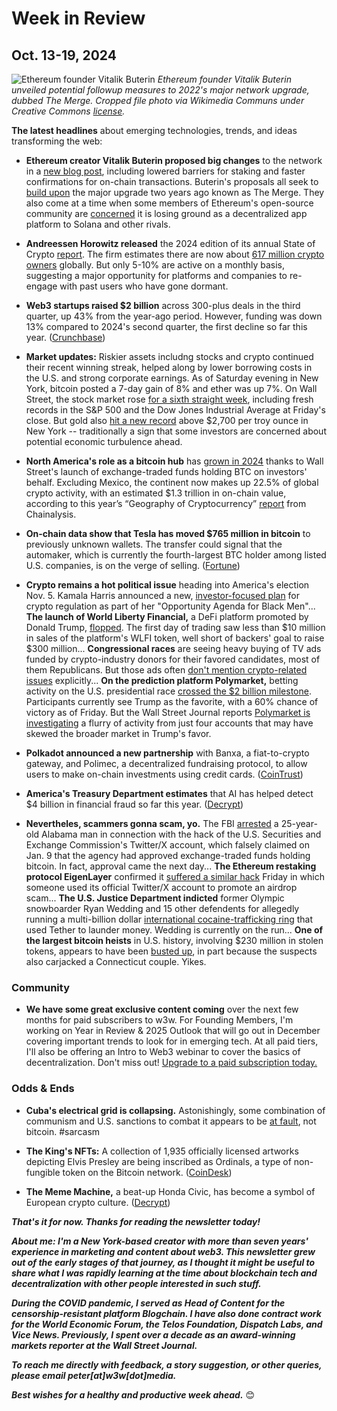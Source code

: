 # Week in Review
## Oct. 13-19, 2024

![Ethereum founder Vitalik Buterin](https://w3w.news/img/vitalik1920.jpg)
*Ethereum founder Vitalik Buterin unveiled potential followup measures to 2022's major network upgrade, dubbed The Merge. Cropped file photo via Wikimedia Communs under Creative Commons [license](https://creativecommons.org/licenses/by/2.0/deed.en).*

**The latest headlines** about emerging technologies, trends, and ideas transforming the web:

- **Ethereum creator Vitalik Buterin proposed big changes** to the network in a [new blog post](https://vitalik.eth.limo/general/2024/10/14/futures1.html), including lowered barriers for staking and faster confirmations for on-chain transactions. Buterin's proposals all seek to [build upon](https://decrypt.co/286233/ethereum-creator-vitalik-buterin-huge-changes) the major upgrade two years ago known as The Merge. They also come at a time when some members of Ethereum's open-source community are [concerned](https://www.coindesk.com/opinion/2024/10/11/has-ethereum-lost-its-way/) it is losing ground as a decentralized app platform to Solana and other rivals.

- **Andreessen Horowitz released** the 2024 edition of its annual State of Crypto [report](https://a16zcrypto.com/posts/article/state-of-crypto-report-2024/). The firm estimates there are now about [617 million crypto owners](https://qz.com/crypto-activity-has-soared-report-by-andreessen-horowit-1851674421) globally. But only 5-10% are active on a monthly basis, suggesting a major opportunity for platforms and companies to re-engage with past users who have gone dormant.

- **Web3 startups raised $2 billion** across 300-plus deals in the third quarter, up 43% from the year-ago period. However, funding was down 13% compared to 2024's second quarter, the first decline so far this year. ([Crunchbase](https://news.crunchbase.com/web3/venture-funding-recap-blockchain-crypto-q3-2024/))

- **Market updates:** Riskier assets includng stocks and crypto continued their recent winning streak, helped along by lower borrowing costs in the U.S. and strong corporate earnings. As of Saturday evening in New York, bitcoin posted a 7-day gain of 8% and ether was up 7%. On Wall Street, the stock market rose [for a sixth straight week](https://www.cnbc.com/2024/10/17/stock-market-today-live-updates.html), including fresh records in the S&P 500 and the Dow Jones Industrial Average at Friday's close. But gold also [hit a new record](https://finance.yahoo.com/news/gold-touches-new-high-to-hold-above-2700-per-ounce-172934670.html) above $2,700 per troy ounce in New York -- traditionally a sign that some investors are concerned about potential economic turbulence ahead.

- **North America's role as a bitcoin hub** has [grown in 2024](https://news.google.com/read/CBMi1AFBVV95cUxNUGVqRzkxX2VMV1lJOGhPZEtrOGU5cGdZMVJLMVUxbnVfY1hJN3FRaHhSbXdkcl9XTEJrZHFSS3VRMW82S2ZyQ1JqYnlXbzd0cE9TdmFDYTlhTGNmZ0kwbzBkelZYd1JrY1BSamludFl6TnZGWEdCdkR4Nk5HcUlGY0pMbVRFcGRzSnVMWUtvNUZGT096OHlPdWJNUnVvWXo4c1Vackg1RU9sY0ZrU1duTVhfTDNRYnNMVDlRMlptZEZzekZ0Qk5Gd3daN0V2MFktbnY4dg?hl=en-US&gl=US&ceid=US%3Aen) thanks to Wall Street's launch of exchange-traded funds holding BTC on investors' behalf. Excluding Mexico, the continent now makes up 22.5% of global crypto activity, with an estimated $1.3 trillion in on-chain value, according to this year’s “Geography of Cryptocurrency” [report](https://www.chainalysis.com/wp-content/uploads/2024/06/the-2023-geography-of-cryptocurrency-report-release.pdf) from Chainalysis.

- **On-chain data show that Tesla has moved $765 million in bitcoin** to previously unknown wallets. The transfer could signal that the automaker, which is currently the fourth-largest BTC holder among listed U.S. companies, is on the verge of selling. ([Fortune](https://finance.yahoo.com/news/tesla-moves-765-million-bitcoin-154358084.html))

- **Crypto remains a hot political issue** heading into America's election Nov. 5. Kamala Harris announced a new, [investor-focused plan](https://www.benzinga.com/markets/cryptocurrency/24/10/41319364/kamala-harris-unveils-crypto-regulatory-framework-as-part-of-outreach-toward-black-male-vo) for crypto regulation as part of her "Opportunity Agenda for Black Men"... **The launch of World Liberty Financial,** a DeFi platform promoted by Donald Trump, [flopped](https://www.theblock.co/post/321638/crypto-pundits-decry-world-liberty-financials-lackluster-sales-calling-it-a-meme-masquerading-as-a-utility-project). The first day of trading saw less than $10 million in sales of the platform's WLFI token, well short of backers' goal to raise $300 million... **Congressional races** are seeing heavy buying of TV ads funded by crypto-industry donors for their favored candidates, most of them Republicans. But those ads often [don't mention crypto-related issues](https://www.politico.com/news/2024/10/15/crypto-election-ads-fairshake-00183700) explicitly... **On the prediction platform Polymarket,** betting activity on the U.S. presidential race [crossed the $2 billion milestone](https://www.theblock.co/post/321725/polymarket-betting-volume-for-us-presidential-election-winner-crosses-2-billion). Participants currently see Trump as the favorite, with a 60% chance of victory as of Friday. But the Wall Street Journal reports [Polymarket is investigating](https://www.wsj.com/finance/betting-election-pro-trump-ad74aa71?st=dJX1Td&reflink=desktopwebshare_permalink) a flurry of activity from just four accounts that may have skewed the broader market in Trump's favor.

- **Polkadot announced a new partnership** with Banxa, a fiat-to-crypto gateway, and Polimec, a decentralized fundraising protocol, to allow users to make on-chain investments using credit cards. ([CoinTrust](https://www.cointrust.com/market-news/polkadot-partners-with-banxa-and-polimec-to-simplify-web3-investments))

- **America's Treasury Department estimates** that AI has helped detect $4 billion in financial fraud so far this year. ([Decrypt](https://decrypt.co/287141/machine-learning-ai-us-treasury))

- **Nevertheles, scammers gonna scam, yo.** The FBI [arrested](https://www.coindesk.com/policy/2024/10/17/fbi-arrests-alleged-sec-hacker-linked-to-fake-tweet-saying-bitcoin-etfs-were-approved/) a 25-year-old Alabama man in connection with the hack of the U.S. Securities and Exchange Commission's Twitter/X account, which falsely claimed on Jan. 9 that the agency had approved exchange-traded funds holding bitcoin. In fact, approval came the next day... **The Ethereum restaking protocol EigenLayer** confirmed it [suffered a similar hack](https://decrypt.co/287159/eigenlayer-twitter-hack-airdrop-scam) Friday in which someone used its official Twitter/X account to promote an airdrop scam... **The U.S. Justice Department indicted** former Olympic snowboarder Ryan Wedding and 15 other defendents for allegedly running a multi-billion dollar [international cocaine-trafficking ring](https://decrypt.co/287204/olympic-snowboarder-tether-cocaine-murders) that used Tether to launder money. Wedding is currently on the run... **One of the largest bitcoin heists** in U.S. history, involving $230 million in stolen tokens, appears to have been [busted up](https://www.msn.com/en-us/money/news/crypto-crooks-kidnapping-huge-bar-bills-and-exotic-cars-are-linked-to-one-of-biggest-bitcoin-thefts-in-us-history/ar-AA1ssaun), in part because the suspects also carjacked a Connecticut couple. Yikes.

### Community

- **We have some great exclusive content coming** over the next few months for paid subscribers to w3w. For Founding Members, I'm working on Year in Review & 2025 Outlook that will go out in December covering important trends to look for in emerging tech. At all paid tiers, I'll also be offering an Intro to Web3 webinar to cover the basics of decentralization. Don't miss out! [Upgrade to a paid subscription today.](https://w3wnews.substack.com/subscribe)   

### Odds & Ends

- **Cuba's electrical grid is collapsing.** Astonishingly, some combination of communism and U.S. sanctions to combat it appears to be [at fault](https://www.nbcnews.com/news/latino/cuba-power-outage-rcna176227), not bitcoin. #sarcasm

- **The King's NFTs:** A collection of 1,935 officially licensed artworks depicting Elvis Presley are being inscribed as Ordinals, a type of non-fungible token on the Bitcoin network. ([CoinDesk](https://www.coindesk.com/tech/2024/10/17/jailhouse-block-elvis-digital-art-collection-inscribed-on-the-bitcoin-network/))

- **The Meme Machine,** a beat-up Honda Civic, has become a symbol of European crypto culture. ([Decrypt](https://decrypt.co/286679/meme-machine-honda-crypto-europe))

_**That's it for now. Thanks for reading the newsletter today!**_

_**About me: I'm a New York-based creator with more than seven years' experience in marketing and content about web3. This newsletter grew out of the early stages of that journey, as I thought it might be useful to share what I was rapidly learning at the time about blockchain tech and decentralization with other people interested in such stuff.**_

 _**During the COVID pandemic, I served as Head of Content for the censorship-resistant platform Blogchain. I have also done contract work for the World Economic Forum, the Telos Foundation, Dispatch Labs, and Vice News. Previously, I spent over a decade as an award-winning markets reporter at the Wall Street Journal.**_

 _**To reach me directly with feedback, a story suggestion, or other queries, please email peter[at]w3w[dot]media.**_

 _**Best wishes for a healthy and productive week ahead.**_ 😊
